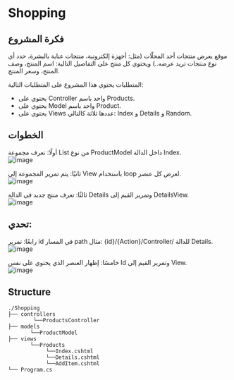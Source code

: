 ﻿# Shopping
 ## فكرة المشروع  
موقع يعرض منتجات أحد المحلّات (مثل: أجهزة إلكترونية، منتجات عناية بالبشرة، حدد أي نوع منتجات تريد عرضه..) ويحتوي كل منتج على التفاصيل التالية: اسم المنتج، وصف المنتج، وسعر المنتج.

المتطلبات
يحتوي هذا المشروع على المتطلبات التالية:

 - يحتوي على Controller واحد باسم Products.
 - يحتوي على  Model واحد باسم Product.
 - يحتوي على Views عددها ثلاثة كالتالي: Index و Details و Random.

## الخطوات
أولًا: تعرف مجموعة List من نوع ProductModel داخل الدالة Index.  
![image](https://github.com/raghadmta/Shopping/assets/55548241/16305ddd-c1c4-4644-bc4d-6109d8df7b88)
  
ثانيًا: يتم تمرير المجموعة إلى View باستخدام loop لعرض كل عنصر.  
![image](https://github.com/raghadmta/Shopping/assets/55548241/5702405c-2d70-4134-a849-5c73bfb6e9ce)

ثالثًا: تعرف منتج جديد في الدالة Details وتمرير القيم إلى DetailsView.  
![image](https://github.com/raghadmta/Shopping/assets/55548241/d4d9fd37-9ed1-4ac1-9946-ead978eb6e72)  


## تحدي:  

رابعًا: تمرير id في المسار path مثال: {id}/{Action}/Controller/ للدالة Details.  
![image](https://github.com/raghadmta/Shopping/assets/55548241/e981509c-e98b-4904-940c-ff1d6242c6bc)

خامسًا: إظهار العنصر الذي يحتوي على نفس Id وتمرير القيم إلى View.  
![image](https://github.com/raghadmta/Shopping/assets/55548241/13029715-aeaf-40a3-be46-a1927b7a4bc7)




## Structure
```
./Shopping
├── controllers
        └──ProductsController
├── models
       └──ProductModel
├── views
       └──Products
            └──Index.cshtml
            └──Details.cshtml
            └──AddItem.cshtml
└── Program.cs
```
